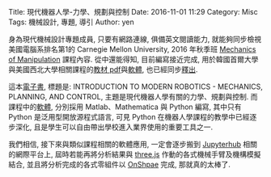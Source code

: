 Title: 現代機器人學-力學、規劃與控制
Date: 2016-11-01 11:29
Category: Misc
Tags: 機械設計, 專題, 導引
Author: yen

身為現代機械設計專題成員, 只要有網路連線, 俱備英文閱讀能力, 就能夠同步檢視美國電腦系排名第1的 Carnegie Mellon University, 2016 年秋季班 <a href="http://www.cs.cmu.edu/afs/cs/academic/class/16741-s07/www/">Mechanics of Manipulation</a> 課程內容. 從中還能得知, 目前編寫接近完成, 用於韓國首爾大學與美國西北大學相關課程的<a href="http://hades.mech.northwestern.edu/images/7/7f/MR.pdf">教材 pdf</a>與<a href="https://github.com/NxRLab/ModernRobotics">軟體</a>, 也已經同步<a href="http://hades.mech.northwestern.edu/index.php/LynchAndPark">釋出</a>.

<!-- PELICAN_END_SUMMARY -->

這本<a href="http://hades.mech.northwestern.edu/images/7/7f/MR.pdf">電子書</a>, 標題是: INTRODUCTION TO MODERN
ROBOTICS - MECHANICS, PLANNING, AND CONTROL, 主題是現代機器人學有關的力學、規劃與控制. 而課程中的<a href="https://github.com/NxRLab/ModernRobotics">軟體</a>,  分別採用 Matlab、Mathematica 與 Python 編寫, 其中只有 Python 是泛用型開放源程式語言, 可見 Python 在機器人學課程的教學中已經逐步深化, 且是學生可以自由帶出學校進入業界使用的重要工具之一.

我們相信, 接下來與類似課程相關的軟體應用, 一定會逐步搬到 <a href="https://github.com/jupyterhub/jupyterhub">Jupyterhub</a> 相關的網際平台上, 屆時若能再將分析結果與 <a href="https://threejs.org/">three.js</a> 作動的各式機械手臂及機構模擬結合, 並且將分析完成的各式零組件以 <a href="https://www.onshape.com/">OnShpae</a> 完成, 那就真的太棒了.